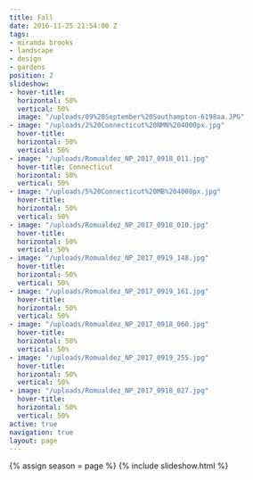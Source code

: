 ```yaml
---
title: Fall
date: 2016-11-25 21:54:00 Z
tags:
- miranda brooks
- landscape
- design
- gardens
position: 2
slideshow:
- hover-title: 
  horizontal: 50%
  vertical: 50%
  image: "/uploads/09%20September%20Southampton-6198aa.JPG"
- image: "/uploads/2%20Connecticut%20NMN%204000px.jpg"
  hover-title: 
  horizontal: 50%
  vertical: 50%
- image: "/uploads/Romualdez_NP_2017_0918_011.jpg"
  hover-title: Connecticut
  horizontal: 50%
  vertical: 50%
- image: "/uploads/5%20Connecticut%20MB%204000px.jpg"
  hover-title: 
  horizontal: 50%
  vertical: 50%
- image: "/uploads/Romualdez_NP_2017_0918_010.jpg"
  hover-title: 
  horizontal: 50%
  vertical: 50%
- image: "/uploads/Romualdez_NP_2017_0919_148.jpg"
  hover-title: 
  horizontal: 50%
  vertical: 50%
- image: "/uploads/Romualdez_NP_2017_0919_161.jpg"
  hover-title: 
  horizontal: 50%
  vertical: 50%
- image: "/uploads/Romualdez_NP_2017_0918_060.jpg"
  hover-title: 
  horizontal: 50%
  vertical: 50%
- image: "/uploads/Romualdez_NP_2017_0919_255.jpg"
  hover-title: 
  horizontal: 50%
  vertical: 50%
- image: "/uploads/Romualdez_NP_2017_0918_027.jpg"
  hover-title: 
  horizontal: 50%
  vertical: 50%
active: true
navigation: true
layout: page
---
```


{% assign season = page %}
{% include slideshow.html %}
